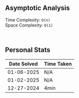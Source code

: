 ## Asymptotic Analysis  
Time Complexity: `O(n)`  
Space Complexity: `O(1)`  


&nbsp;  


## Personal Stats
| Date Solved | Time Taken |
| ----------- | ---------- |
| 01-06-2025  | N/A |  
| 01-02-2025  | N/A |  
| 12-27-2024  | 4min |  
